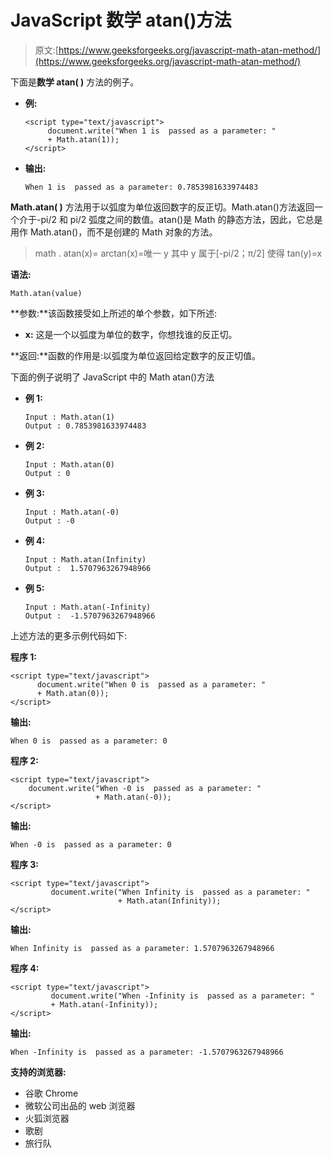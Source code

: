 # JavaScript 数学 atan()方法

> 原文:[https://www.geeksforgeeks.org/javascript-math-atan-method/](https://www.geeksforgeeks.org/javascript-math-atan-method/)

下面是**数学 atan( )** 方法的例子。

*   **例:**

    ```
    <script type="text/javascript">
         document.write("When 1 is  passed as a parameter: " 
         + Math.atan(1));
    </script>
    ```

*   **输出:**

    ```
    When 1 is  passed as a parameter: 0.7853981633974483
    ```

**Math.atan( )** 方法用于以弧度为单位返回数字的反正切。Math.atan()方法返回一个介于-pi/2 和 pi/2 弧度之间的数值。atan()是 Math 的静态方法，因此，它总是用作 Math.atan()，而不是创建的 Math 对象的方法。

> math . atan(x)= arctan(x)=唯一 y
> 其中 y 属于[-pi/2；π/2]
> 使得 tan(y)=x

**语法:**

```
Math.atan(value)
```

**参数:**该函数接受如上所述的单个参数，如下所述:

*   **x:** 这是一个以弧度为单位的数字，你想找谁的反正切。

**返回:**函数的作用是:以弧度为单位返回给定数字的反正切值。

下面的例子说明了 JavaScript 中的 Math atan()方法

*   **例 1:**

    ```
    Input : Math.atan(1)
    Output : 0.7853981633974483
    ```

*   **例 2:**

    ```
    Input : Math.atan(0)
    Output : 0
    ```

*   **例 3:**

    ```
    Input : Math.atan(-0)
    Output : -0
    ```

*   **例 4:**

    ```
    Input : Math.atan(Infinity)
    Output :  1.5707963267948966
    ```

*   **例 5:**

    ```
    Input : Math.atan(-Infinity)
    Output :  -1.5707963267948966
    ```

上述方法的更多示例代码如下:

**程序 1:**

```
<script type="text/javascript">
      document.write("When 0 is  passed as a parameter: " 
      + Math.atan(0));
</script>
```

**输出:**

```
When 0 is  passed as a parameter: 0
```

**程序 2:**

```
<script type="text/javascript">
    document.write("When -0 is  passed as a parameter: " 
                   + Math.atan(-0));
</script>
```

**输出:**

```
When -0 is  passed as a parameter: 0
```

**程序 3:**

```
<script type="text/javascript">
         document.write("When Infinity is  passed as a parameter: " 
                        + Math.atan(Infinity));
</script>
```

**输出:**

```
When Infinity is  passed as a parameter: 1.5707963267948966
```

**程序 4:**

```
<script type="text/javascript">
         document.write("When -Infinity is  passed as a parameter: " 
         + Math.atan(-Infinity));
</script>
```

**输出:**

```
When -Infinity is  passed as a parameter: -1.5707963267948966
```

**支持的浏览器:**

*   谷歌 Chrome
*   微软公司出品的 web 浏览器
*   火狐浏览器
*   歌剧
*   旅行队